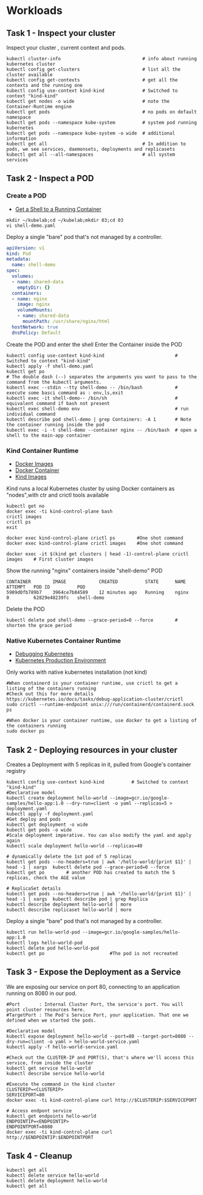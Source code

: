 # Workloads

## Task 1 - Inspect your cluster

Inspect your cluster , current context and pods.

```
kubectl cluster-info                              # info about running kubernetes cluster
kubectl config get-clusters                       # list all the cluster available
kubectl config get-contexts                       # get all the contexts and the running one
kubectl config use-context kind-kind              # Switched to context "kind-kind"
kubectl get nodes -o wide                         # note the Container-Runtime engine
kubectl get pods                                  # no pods on default namespace
kubectl get pods --namespace kube-system          # system pod running kubernetes
kubectl get pods --namespace kube-system -o wide  # additional information
kubectl get all                                   # In addition to pods, we see services, daemonsets, deployments and replicasets
kubectl get all --all-namespaces                  # all system services
```

## Task 2 - Inspect a POD

### Create a POD

- [Get a Shell to a Running Container](https://kubernetes.io/docs/tasks/debug/debug-application/get-shell-running-container/)

```
mkdir ~/kubelab;cd ~/kubelab;mkdir 03;cd 03
vi shell-demo.yaml
```

Deploy a single "bare" pod that's not managed by a controller.

```yaml
apiVersion: v1
kind: Pod
metadata:
  name: shell-demo
spec:
  volumes:
  - name: shared-data
    emptyDir: {}
  containers:
  - name: nginx
    image: nginx
    volumeMounts:
    - name: shared-data
      mountPath: /usr/share/nginx/html
  hostNetwork: true
  dnsPolicy: Default
```

Create the POD and enter the shell
Enter the Container inside the POD

```
kubectl config use-context kind-kind                          # Switched to context "kind-kind"
kubectl apply -f shell-demo.yaml
kubectl get po
# The double dash (--) separates the arguments you want to pass to the command from the kubectl arguments.
kubectl exec --stdin --tty shell-demo -- /bin/bash            # execute some basci command as : env,ls,exit
kubectl exec -it shell-demo-- /bin/sh                         # equivalent command if bash not present
kubectl exec shell-demo env                                   # run individual command
kubectl describe pod shell-demo | grep Containers: -A 1       # Note the container running inside the pod
kubectl exec -i -t shell-demo --container nginx -- /bin/bash  # open a shell to the main-app container
```

### Kind Container Runtime

- [Docker Images](https://stackoverflow.com/questions/60487792/kind-cluster-how-to-see-docker-images-that-are-loaded)
- [Docker Container](https://github.com/kubernetes-sigs/kind/issues/1869)
- [Kind Images](https://kind.sigs.k8s.io/docs/user/quick-start/#building-images)

Kind runs a local Kubernetes cluster by using Docker containers as "nodes",with ctr and crictl tools available

```
kubectl get no
docker exec -ti kind-control-plane bash
crictl images
crictl ps
exit

docker exec kind-control-plane crictl ps        #One shot command
docker exec kind-control-plane crictl images    #One shot command

docker exec -it $(kind get clusters | head -1)-control-plane crictl images    # First cluster images
```

Show the running "nginx" containers inside "shell-demo" POD

```
CONTAINER        IMAGE            CREATED          STATE      NAME     ATTEMPT   POD ID          POD
5989d0fb789b7    3964ce7b84589    12 minutes ago   Running    nginx    0         62829e48239fc   shell-demo
```

Delete the POD

```
kubectl delete pod shell-demo --grace-period=0 --force        # shorten the grace period
```

### Native Kubernetes Container Runtime

- [Debugging Kubernetes](https://kubernetes.io/docs/tasks/debug/debug-cluster/crictl/)
- [Kubernetes Production Environment](https://kubernetes.io/docs/setup/production-environment/tools/kubeadm/install-kubeadm/)

Only works with native kubernetes installation (not kind)

```
#When containerd is your container runtime, use crictl to get a listing of the containers running
#Check out this for more details https://kubernetes.io/docs/tasks/debug-application-cluster/crictl
sudo crictl --runtime-endpoint unix:///run/containerd/containerd.sock ps

#When docker is your container runtime, use docker to get a listing of the containers running
sudo docker ps
```

## Task 2 - Deploying resources in your cluster

Creates a Deployment with 5 replicas in it, pulled from Google's container registry

```
kubectl config use-context kind-kind          # Switched to context "kind-kind"
#Declarative model
kubectl create deployment hello-world --image=gcr.io/google-samples/hello-app:1.0 --dry-run=client -o yaml --replicas=5 > deployment.yaml
kubectl apply -f deployment.yaml
#Get deploy and pods
kubectl get deployment -o wide
kubectl get pods -o wide
#Scale deployment imperative. You can also modify the yaml and apply again
kubectl scale deployment hello-world --replicas=40

# dynamically delete the 1st pod of 5 replicas
kubectl get pods --no-headers=true | awk '/hello-world/{print $1}' | head -1 | xargs  kubectl delete pod --grace-period=0 --force
kubectl get po        # another POD has created to match the 5 replicas, check the AGE value

# ReplicaSet details
kubectl get pods --no-headers=true | awk '/hello-world/{print $1}' | head -1 | xargs  kubectl describe pod | grep Replica
kubectl describe deployment hello-world | more
kubectl describe replicaset hello-world | more
```

Deploy a single "bare" pod that's not managed by a controller.

```
kubectl run hello-world-pod --image=gcr.io/google-samples/hello-app:1.0
kubectl logs hello-world-pod
kubectl delete pod hello-world-pod
kubectl get po                        #The pod is not recreated
```

## Task 3 - Expose the Deployment as a Service

We are exposing our service on port 80, connecting to an application running on 8080 in our pod.

```
#Port       : Internal Cluster Port, the service's port. You will point cluster resources here.
#TargetPort : The Pod's Service Port, your application. That one we defined when we started the pods.

#Declarative model
kubectl expose deployment hello-world --port=80 --target-port=8080 --dry-run=client -o yaml > hello-world-service.yaml
kubectl apply -f hello-world-service.yaml

#Check out the CLUSTER-IP and PORT(S), that's where we'll access this service, from inside the cluster
kubectl get service hello-world
kubectl describe service hello-world

#Execute the command in the kind cluster
CLUSTERIP=<CLUSTERIP>
SERVICEPORT=80
docker exec -ti kind-control-plane curl http://$CLUSTERIP:$SERVICEPORT

# Access endpont service
kubectl get endpoints hello-world
ENDPOINTIP=<ENDPOINTIP>
ENDPOINTPORT=8080
docker exec -ti kind-control-plane curl http://$ENDPOINTIP:$ENDPOINTPORT
```

## Task 4 - Cleanup

```
kubectl get all
kubectl delete service hello-world
kubectl delete deployment hello-world
kubectl get all
```
